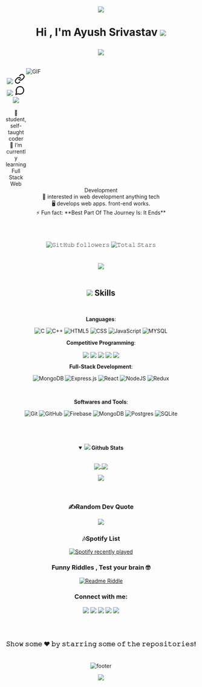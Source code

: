 <h1 align="center">
  
![](https://capsule-render.vercel.app/api?type=waving&color=gradient&height=100&section=header)

<b>Hi , I'm Ayush Srivastav </b><img src="https://media.giphy.com/media/hvRJCLFzcasrR4ia7z/giphy.gif" width="35"></h1>

<p align="center">
  <a href="https://github.com/DenverCoder1/readme-typing-svg"><img src="https://readme-typing-svg.herokuapp.com?font=Time+New+Roman&color=cyan&size=25&center=true&vCenter=true&width=600&height=100&lines==Full+Stack+Developer,;Competitive+programmer,;Active+Learner,;Love+to+learn+new+stuffs..<3"></a>
</p>


<br>
<img align="right" height="300" width="450" alt="GIF" src="https://camo.githubusercontent.com/86a3b6db470f1a0429f7355c08d1edabf3d2c804/68747470733a2f2f6d69726f2e6d656469756d2e636f6d2f6d61782f313336302f312a495247486d69477361313673746564517649615a66772e676966"/>
<p align='center'>
<a href="https://www.linkedin.com/in/ayushsrivastav0811/" target="_blank" title="LinkedIn"><img height="28"  src="https://camo.githubusercontent.com/28bbd2596707954793abeff9eb24d343c1c78b7bf184b90294b4b190c6097a65/68747470733a2f2f63646e2e6a7364656c6976722e6e65742f6e706d2f73696d706c652d69636f6e7340332e302e312f69636f6e732f6c696e6b6564696e2e737667"></a>
  <a href="https://github.com/ayushsrivastav0811" target="_blank" title="Website"><img height="28" src="https://raw.githubusercontent.com/feathericons/feather/master/icons/link.svg"></i></a>
<a href="mailto:ayush08nov2000@gmail.com" target="_blank" title="Gmail"><img  height="28" src="https://camo.githubusercontent.com/08ce8f283f0af854f79945b0006dc2ff6f64e2e8afadce7f706878b6149bf439/68747470733a2f2f63646e2e6a7364656c6976722e6e65742f6e706d2f73696d706c652d69636f6e7340332e302e312f69636f6e732f7273732e737667"></a>
<a href="https://wa.me/6387676227" target="_blank" title="Whatsapp"><img  height="28" src="https://raw.githubusercontent.com/feathericons/feather/master/icons/message-circle.svg"></a>
<a href="https://www.instagram.com/_ayush.srivastav_/" target="_blank" title="Instagram"><img height="28" src="https://camo.githubusercontent.com/aecaf87326884e8b0466bb799265a13fee7586246ebda3e066cb7fad82a1fd23/68747470733a2f2f63646e2e6a7364656c6976722e6e65742f6e706d2f73696d706c652d69636f6e7340332e302e312f69636f6e732f696e7374616772616d2e737667"></i></a>
</p>

 <p align='center'>
 💬 student, self-taught coder<br>
 🌱 I’m currently learning Full Stack Web  Development<br>
 🔭 interested in web development anything tech<br>
 🖥 develops web apps. front-end works.<br>
  ⚡ Fun fact: **Best Part Of The Journey Is: It Ends**
<!--  🧩 likes cricket. listening song and obviously coding<br> -->
</p>
<!-- <p align='center'>
<a href="https://www.linkedin.com/in/ayushsrivastav0811/" target="_blank" title="LinkedIn"><img height="28"  src="https://raw.githubusercontent.com/feathericons/feather/master/icons/linkedin.svg"></a>
  <a href="https://github.com/ayushsrivastav0811" target="_blank" title="Website"><img height="28" src="https://raw.githubusercontent.com/feathericons/feather/master/icons/link.svg"></i></a>
<a href="mailto:ayush08nov2000@gmail.com" target="_blank" title="Gmail"><img  height="28" src="https://raw.githubusercontent.com/feathericons/feather/master/icons/mail.svg"></a>
<a href="https://wa.me/6387676227" target="_blank" title="Whatsapp"><img  height="28" src="https://raw.githubusercontent.com/feathericons/feather/master/icons/message-circle.svg"></a>
<a href="https://www.instagram.com/ayush_s_404/" target="_blank" title="Instagram"><img height="28" src="https://raw.githubusercontent.com/feathericons/feather/master/icons/instagram.svg"></i></a>
</p>
 -->
 <div align="center">
  <br/>
  <br/>
  <p align="center">
    

  <img alt="𝙶𝚒𝚝𝙷𝚞𝚋 𝚏𝚘𝚕𝚕𝚘𝚠𝚎𝚛𝚜" src="https://img.shields.io/github/followers/ayushsrivastav0811?label=Followers&style=social"> 
  <img src="https://img.shields.io/github/stars/ayushsrivastav0811?label=Stars" alt="𝚃𝚘𝚝𝚊𝚕 𝚂𝚝𝚊𝚛𝚜">
</p>
  
  
  #



<img src="https://user-images.githubusercontent.com/73097560/115834477-dbab4500-a447-11eb-908a-139a6edaec5c.gif"><br><br>

## <img src="https://media2.giphy.com/media/QssGEmpkyEOhBCb7e1/giphy.gif?cid=ecf05e47a0n3gi1bfqntqmob8g9aid1oyj2wr3ds3mg700bl&rid=giphy.gif" width ="25"><b> Skills</b>
<br>

<p align="center">

 **Languages**:
  
   ![C](https://img.shields.io/badge/C%20-%232370ED.svg?style=for-the-badge&logo=c&logoColor=white)
    ![C++](https://img.shields.io/badge/C++%20-%2300599C.svg?style=for-the-badge&logo=c%2B%2B&logoColor=white)
     ![HTML5](https://img.shields.io/badge/html5-%23E34F26.svg?style=for-the-badge&logo=html5&logoColor=white)
    ![CSS](https://img.shields.io/badge/CSS-239120?&style=for-the-badge&logo=css3&logoColor=white)
    ![JavaScript](https://img.shields.io/badge/javascript-%23323330.svg?style=for-the-badge&logo=javascript&logoColor=%23F7DF1E)
    ![MYSQL](https://img.shields.io/badge/MySQL-00000F?style=for-the-badge&logo=mysql&logoColor=white)
<br>   

 **Competitive Programming**:
  
   <a href="https://www.codechef.com/users/ayush_0811" target="blank"><img align="center" src="https://img.shields.io/badge/Codechef-%23B92B27.svg?&style=for-the-badge&logo=Codechef&logoColor=white"  /></a>
    <a href="https://codeforces.com/profile/ayush_0811" target="blank"><img align="center" src="https://img.shields.io/badge/Codeforces-445f9d?style=for-the-badge&logo=Codeforces&logoColor=white"  /></a>
   <a href="https://hackerearth.com/profile/ayush_0811" target="blank"><img align="center" src="https://img.shields.io/badge/HackerEarth-%232C3454.svg?&style=for-the-badge&logo=HackerEarth&logoColor=Blue"  /></a>
  <a href="https://www.hackerrank.com/ayushsrivastav01" target="blank"><img align="center" src="https://img.shields.io/badge/-Hackerrank-2EC866?style=for-the-badge&logo=HackerRank&logoColor=white" /></a>
   <a href="https://www.leetcode.com/ayush_08" target="blank"><img align="center" src="https://img.shields.io/badge/-LeetCode-FFA116?style=for-the-badge&logo=LeetCode&logoColor=black" /></a>
<br>

 **Full-Stack Development**:
    
 
  ![MongoDB](https://img.shields.io/badge/MongoDB-4EA94B?style=for-the-badge&logo=mongodb&logoColor=white)
   ![Express.js](https://img.shields.io/badge/express.js-%23404d59.svg?style=for-the-badge&logo=express&logoColor=%2361DAFB)
     ![React](https://img.shields.io/badge/react-%2320232a.svg?style=for-the-badge&logo=react&logoColor=%2361DAFB)
    ![NodeJS](https://img.shields.io/badge/node.js-6DA55F?style=for-the-badge&logo=node.js&logoColor=white)
   ![Redux](https://img.shields.io/badge/redux-%23593d88.svg?style=for-the-badge&logo=redux&logoColor=white)

<br>

 **Softwares and Tools**:

   ![Git](https://img.shields.io/badge/git-%23F05033.svg?style=for-the-badge&logo=git&logoColor=white)
    ![GitHub](https://img.shields.io/badge/github-%23121011.svg?style=for-the-badge&logo=github&logoColor=white)
     ![Firebase](https://img.shields.io/badge/Firebase-039BE5?style=for-the-badge&logo=Firebase&logoColor=white)
    ![MongoDB](https://img.shields.io/badge/MongoDB-%234ea94b.svg?style=for-the-badge&logo=mongodb&logoColor=white)
    ![Postgres](https://img.shields.io/badge/postgres-%23316192.svg?style=for-the-badge&logo=postgresql&logoColor=white)
    ![SQLite](https://img.shields.io/badge/sqlite-%2307405e.svg?style=for-the-badge&logo=sqlite&logoColor=white)

</p>

<br>

  
#


<details open="">
<summary>
   <img src="https://media.giphy.com/media/iY8CRBdQXODJSCERIr/giphy.gif" width="35"><b> Github Stats </b>
</summary>
<br>

<p align="center">
  <a href="https://github.com/ayushsrivastav0811">
    <img align="center" src="https://github-readme-stats.vercel.app/api?username=ayushsrivastav0811&show_icons=true&hide_border=true&title_color=94b4a4&amp&icon_color=FFFFFF&amp&text_color=FFFFFF&amp&bg_color=000000&count_private=true&include_all_commits=true"/>
  </a>
  <a href="https://github.com/ayushsrivastav0811">
    <img align="center" height="195px" src="https://github-readme-stats.vercel.app/api/top-langs/?username=ayushsrivastav0811&text_color=FFFFFF&bg_color=000000&title_color=94b4a4&langs_count=15&layout=compact&hide_border=true" />
  </a>
</p>
</details>
  <p align="center">

  <img src="https://github.com/ayushsrivastav0811/ayushsrivastav0811/blob/master/github-metrics.svg" width="75%"/>
</p>
<br>

### ✍️Random Dev Quote

![](https://quotes-github-readme.vercel.app/api?type=horizontal&theme=dracula)


### 🎶Spotify List
  [![Spotify recently played](https://spotify-recently-played-readme.vercel.app/api?user=31e7ybxwxetitpcb7nsfld3thuji)](https://open.spotify.com/user/31nqkd4reaju3zfynugqtqy5vyj4)
  
  
### Funny Riddles , Test your brain 🤓

[![Readme Riddle](https://github-readme-riddle.vercel.app/api?type=horizontal&theme=dracula)](https://github.com/CodeWhiteWeb/github-readme-riddle)


<h3 align="center">Connect with me:</h3>
<p align="center">
<a href="https://dev.to/ayushsrivastav0811" target="blank"><img align="center" src="https://img.shields.io/badge/dev.to-0A0A0A?style=for-the-badge&logo=devdotto&logoColor=white" /></a>
<a href="https://twitter.com/Ayush_s_08" target="blank"><img align="center" src="https://img.shields.io/badge/Twitter-1DA1F2?style=for-the-badge&logo=twitter&logoColor=white" /></a>
<a href="https://linkedin.com/in/ayushsrivastav0811/" target="blank"><img align="center" src="https://img.shields.io/badge/LinkedIn-0077B5?style=for-the-badge&logo=linkedin&logoColor=white" /></a>
<a href="https://fb.com/ayush.srivastav.7792" target="blank"><img align="center" src="https://img.shields.io/badge/Facebook-1877F2?style=for-the-badge&logo=facebook&logoColor=white" /></a>
<a href="https://www.instagram.com/_ayush.srivastav_/?hl=en" target="blank"><img align="center" src="https://img.shields.io/badge/Instagram-E4405F?style=for-the-badge&logo=instagram&logoColor=white" /></a>



</p>

  




<br/>
<br/>




<div align="center">

### 𝚂𝚑𝚘𝚠 𝚜𝚘𝚖𝚎 ❤️ 𝚋𝚢 𝚜𝚝𝚊𝚛𝚛𝚒𝚗𝚐 𝚜𝚘𝚖𝚎 𝚘𝚏 𝚝𝚑𝚎 𝚛𝚎𝚙𝚘𝚜𝚒𝚝𝚘𝚛𝚒𝚎𝚜!

</div>

#

![footer](https://github.com/ayushsrivastav0811/ayushsrivastav0811/blob/master/footer.png)


![](https://capsule-render.vercel.app/api?type=waving&color=gradient&height=100&section=footer)

